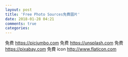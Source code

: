 ```yaml
---
layout: post
title: 'Free Photo Sources免費圖片'
date: 2018-01-28 04:21
comments: true
categories: 
---
```

免费 https://picjumbo.com
免费 https://unsplash.com
免费 https://pixabay.com
免費 icon http://www.flaticon.com